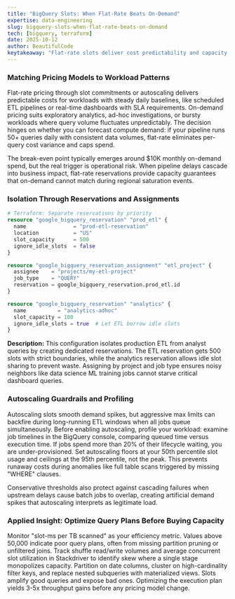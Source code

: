 ```yaml
---
title: "BigQuery Slots: When Flat-Rate Beats On-Demand"
expertise: data-engineering
slug: bigquery-slots-when-flat-rate-beats-on-demand
tech: [bigquery, terraform]
date: 2025-10-12
author: BeautifulCode
keytakeaway: "Flat-rate slots deliver cost predictability and capacity guarantees for steady workloads, but query optimization through partitioning, clustering, and incremental models must precede any pricing migration to avoid amplifying inefficiencies."
---
```


### Matching Pricing Models to Workload Patterns

Flat-rate pricing through slot commitments or autoscaling delivers predictable costs for workloads with steady daily baselines, like scheduled ETL pipelines or real-time dashboards with SLA requirements. On-demand pricing suits exploratory analytics, ad-hoc investigations, or bursty workloads where query volume fluctuates unpredictably. The decision hinges on whether you can forecast compute demand: if your pipeline runs 50+ queries daily with consistent data volumes, flat-rate eliminates per-query cost variance and caps spend.

The break-even point typically emerges around $10K monthly on-demand spend, but the real trigger is operational risk. When pipeline delays cascade into business impact, flat-rate reservations provide capacity guarantees that on-demand cannot match during regional saturation events.

### Isolation Through Reservations and Assignments

```terraform
# Terraform: Separate reservations by priority
resource "google_bigquery_reservation" "prod_etl" {
  name               = "prod-etl-reservation"
  location           = "US"
  slot_capacity      = 500
  ignore_idle_slots  = false
}

resource "google_bigquery_reservation_assignment" "etl_project" {
  assignee    = "projects/my-etl-project"
  job_type    = "QUERY"
  reservation = google_bigquery_reservation.prod_etl.id
}

resource "google_bigquery_reservation" "analytics" {
  name          = "analytics-adhoc"
  slot_capacity = 100
  ignore_idle_slots = true  # Let ETL borrow idle slots
}
```

**Description:** This configuration isolates production ETL from analyst queries by creating dedicated reservations. The ETL reservation gets 500 slots with strict boundaries, while the analytics reservation allows idle slot sharing to prevent waste. Assigning by project and job type ensures noisy neighbors like data science ML training jobs cannot starve critical dashboard queries.

### Autoscaling Guardrails and Profiling

Autoscaling slots smooth demand spikes, but aggressive max limits can backfire during long-running ETL windows when all jobs queue simultaneously. Before enabling autoscaling, profile your workload: examine job timelines in the BigQuery console, comparing queued time versus execution time. If jobs spend more than 20% of their lifecycle waiting, you are under-provisioned. Set autoscaling floors at your 50th percentile slot usage and ceilings at the 95th percentile, not the peak. This prevents runaway costs during anomalies like full table scans triggered by missing "WHERE" clauses.

Conservative thresholds also protect against cascading failures when upstream delays cause batch jobs to overlap, creating artificial demand spikes that autoscaling interprets as legitimate load.

### Applied Insight: Optimize Query Plans Before Buying Capacity

Monitor "slot-ms per TB scanned" as your efficiency metric. Values above 50,000 indicate poor query plans, often from missing partition pruning or unfiltered joins. Track shuffle read/write volumes and average concurrent slot utilization in Stackdriver to identify skew where a single stage monopolizes capacity. Partition on date columns, cluster on high-cardinality filter keys, and replace nested subqueries with materialized views. Slots amplify good queries and expose bad ones. Optimizing the execution plan yields 3-5x throughput gains before any pricing model change.
